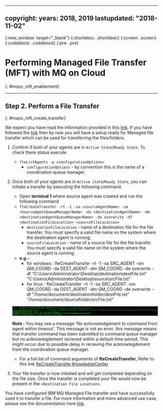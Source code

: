 
---
copyright:
  years: 2018, 2019
lastupdated: "2018-11-02"
---

{:new_window: target="_blank"}
{:shortdesc: .shortdesc}
{:screen: .screen}
{:codeblock: .codeblock}
{:pre: .pre}

# Performing Managed File Transfer (MFT) with MQ on Cloud
{: #mqoc_mft_enablement}

---
## Step 2. Perform a File Transfer
{: #mqoc_mft_create_transfer}

We expect you have read the information provided in this [link](/docs/services/mqcloud/mqoc_mft_qmgr_enablement.html). If you have followed the [link](/docs/services/mqcloud/mqoc_mft_qmgr_enablement.html) then by now you will have a setup ready for Managed file transfer which can be used for transferring the files/folders.

1. Confirm if both of your agents are in `Active State`/`Ready State`. To check there status execute
    - `fteListAgents -p <configurationOptions>`
        - `configurationOptions` - by convention this is the name of a coordination queue manager.


2. Once both of your agents are in `Active state`/`Ready State`, you can initiate a transfer by executing the following command.
    - Open **terminal 1** where source agent was created and run the following command
    - `fteCreateTransfer -rt -1 -sa <sourceAgentName> -sm <SourceAgentQueueManagerName> -da <destinationAgentName> -dm <destinationAgentQueueManagerName> -de overwrite -df <destinationFileLocation> <sourceFileLocation>`
        - `destinationFileLocation` - name of a destination file for the file transfer. You must specify a valid file name on the system where the destination agent is running.
        - `sourceFileLocation` - name of a source file for the file transfer. You must specify a valid file name on the system where the source agent is running.
    - **e.g.-**
        - for windows : fteCreateTransfer -rt -1 -sa SRC_AGENT -sm QM_COORD -da DEST_AGENT -dm QM_COORD -de overwrite -df "C:\Users\Administrator\Desktop\destination\destFile.txt" "C:\Users\Administrator\Desktop\source\srcFile.txt"
        - for linux : fteCreateTransfer -rt -1 -sa SRC_AGENT -sm QM_COORD -da DEST_AGENT -dm QM_COORD -de overwrite -df "/home/document/destinationfolder/destFile.txt" "/home/document/dourcefolder/srcFile.txt"

    ![Image showing 'fteCreateTransfer' command that create transfers from source agent to destination agent running against the coordination queue manager.](./images/mqoc_fte_create_transfer.png)

    **Note :** You may see a message 'No acknowledgement to command from agent within timeout'. This message is not an error, this message means that transfer command has been submitted to command queue manager but no acknowlegdement recieved within a default time period. This might occur due to possible delay in recieving the acknowlegdement from the coordination queue manager.

    - For a full list of command arguments of **fteCreateTransfer**, Refer to this link [fteCreateTransfer KnowledgeCenter](https://www.ibm.com/support/knowledgecenter/en/SSFKSJ_9.0.0/com.ibm.wmqfte.doc/start_new_transfer_cmd.html)

3. Your file transfer is now initiated and will get completed depending on the file size. Once the transfer is completed your file would now be present in the `<Destination File Location>`.

You have configured IBM MQ Managed File transfer and have successfully used it to transfer a file. For more information and more advanced use case, please see the documentation here [link](https://www.ibm.com/support/knowledgecenter/en/SSFKSJ_9.0.0/com.ibm.wmqfte.doc/configuring_main.html).
